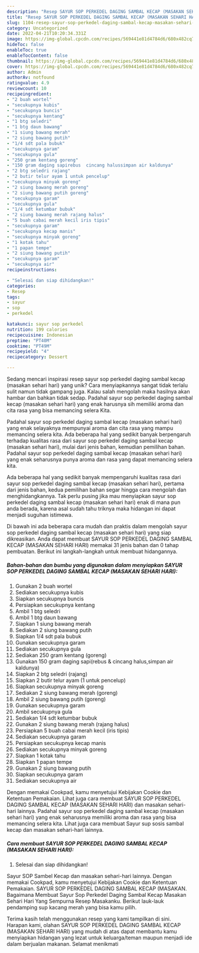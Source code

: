 ```yaml
---
description: "Resep SAYUR SOP PERKEDEL DAGING SAMBAL KECAP (MASAKAN SEHARI HARI) yang Lezat"
title: "Resep SAYUR SOP PERKEDEL DAGING SAMBAL KECAP (MASAKAN SEHARI HARI) yang Lezat"
slug: 1104-resep-sayur-sop-perkedel-daging-sambal-kecap-masakan-sehari-hari-yang-lezat
category: Uncategorized
date: 2022-04-21T10:20:34.331Z
image: https://img-global.cpcdn.com/recipes/569441e81d4784d6/680x482cq70/sayur-sop-perkedel-daging-sambal-kecap-masakan-sehari-hari-foto-resep-utama.jpg
hideToc: false
enableToc: true
enableTocContent: false
thumbnail: https://img-global.cpcdn.com/recipes/569441e81d4784d6/680x482cq70/sayur-sop-perkedel-daging-sambal-kecap-masakan-sehari-hari-foto-resep-utama.jpg
cover: https://img-global.cpcdn.com/recipes/569441e81d4784d6/680x482cq70/sayur-sop-perkedel-daging-sambal-kecap-masakan-sehari-hari-foto-resep-utama.jpg
author: Admin
authorAv: notfound
ratingvalue: 4.9
reviewcount: 10
recipeingredient:
- "2 buah wortel"
- "secukupnya kubis"
- "secukupnya buncis"
- "secukupnya kentang"
- "1 btg seledri"
- "1 btg daun bawang"
- "1 siung bawang merah"
- "2 siung bawang putih"
- "1/4 sdt pala bubuk"
- "secukupnya garam"
- "secukupnya gula"
- "250 gram kentang goreng"
- "150 gram daging sapirebus  cincang halussimpan air kaldunya"
- "2 btg seledri rajang"
- "2 butir telur ayam 1 untuk pencelup"
- "secukupnya minyak goreng"
- "2 siung bawang merah goreng"
- "2 siung bawang putih goreng"
- "secukupnya garam"
- "secukupnya gula"
- "1/4 sdt ketumbar bubuk"
- "2 siung bawang merah rajang halus"
- "5 buah cabai merah kecil iris tipis"
- "secukupnya garam"
- "secukupnya kecap manis"
- "secukupnya minyak goreng"
- "1 kotak tahu"
- "1 papan tempe"
- "2 siung bawang putih"
- "secukupnya garam"
- "secukupnya air"
recipeinstructions:

- "Selesai dan siap dihidangkan!"
categories:
- Resep
tags:
- sayur
- sop
- perkedel

katakunci: sayur sop perkedel 
nutrition: 199 calories
recipecuisine: Indonesian
preptime: "PT40M"
cooktime: "PT49M"
recipeyield: "4"
recipecategory: Dessert

---
```





Sedang mencari inspirasi resep sayur sop perkedel daging sambal kecap (masakan sehari hari) yang unik? Cara menyiapkannya sangat tidak terlalu sulit namun tidak gampang juga. Kalau salah mengolah maka hasilnya akan hambar dan bahkan tidak sedap. Padahal sayur sop perkedel daging sambal kecap (masakan sehari hari) yang enak harusnya sih memiliki aroma dan cita rasa yang bisa memancing selera Kita.





Padahal sayur sop perkedel daging sambal kecap (masakan sehari hari) yang enak selayaknya mempunyai aroma dan cita rasa yang mampu memancing selera kita. Ada beberapa hal yang sedikit banyak berpengaruh terhadap kualitas rasa dari sayur sop perkedel daging sambal kecap (masakan sehari hari), mulai dari jenis bahan, kemudian pemilihan bahan. Padahal sayur sop perkedel daging sambal kecap (masakan sehari hari) yang enak seharusnya punya aroma dan rasa yang dapat memancing selera kita.

Ada beberapa hal yang sedikit banyak mempengaruhi kualitas rasa dari sayur sop perkedel daging sambal kecap (masakan sehari hari), pertama dari jenis bahan, kedua pemilihan bahan segar hingga cara mengolah dan menghidangkannya. Tak perlu pusing jika mau menyiapkan sayur sop perkedel daging sambal kecap (masakan sehari hari) enak di mana pun anda berada, karena asal sudah tahu triknya maka hidangan ini dapat menjadi suguhan istimewa.






Di bawah ini ada beberapa cara mudah dan praktis dalam mengolah sayur sop perkedel daging sambal kecap (masakan sehari hari) yang siap dikreasikan. Anda dapat membuat SAYUR SOP PERKEDEL DAGING SAMBAL KECAP (MASAKAN SEHARI HARI) memakai 31 jenis bahan dan 0 tahap pembuatan. Berikut ini langkah-langkah untuk membuat hidangannya.

<!--inarticleads1-->

##### Bahan-bahan dan bumbu yang digunakan dalam menyiapkan SAYUR SOP PERKEDEL DAGING SAMBAL KECAP (MASAKAN SEHARI HARI):

1. Gunakan 2 buah wortel
1. Sediakan secukupnya kubis
1. Siapkan secukupnya buncis
1. Persiapkan secukupnya kentang
1. Ambil 1 btg seledri
1. Ambil 1 btg daun bawang
1. Siapkan 1 siung bawang merah
1. Sediakan 2 siung bawang putih
1. Siapkan 1/4 sdt pala bubuk
1. Gunakan secukupnya garam
1. Sediakan secukupnya gula
1. Sediakan 250 gram kentang (goreng)
1. Gunakan 150 gram daging sapi(rebus &amp; cincang halus,simpan air kaldunya)
1. Siapkan 2 btg seledri (rajang)
1. Siapkan 2 butir telur ayam (1 untuk pencelup)
1. Siapkan secukupnya minyak goreng
1. Sediakan 2 siung bawang merah (goreng)
1. Ambil 2 siung bawang putih (goreng)
1. Gunakan secukupnya garam
1. Ambil secukupnya gula
1. Sediakan 1/4 sdt ketumbar bubuk
1. Gunakan 2 siung bawang merah (rajang halus)
1. Persiapkan 5 buah cabai merah kecil (iris tipis)
1. Sediakan secukupnya garam
1. Persiapkan secukupnya kecap manis
1. Sediakan secukupnya minyak goreng
1. Siapkan 1 kotak tahu
1. Siapkan 1 papan tempe
1. Gunakan 2 siung bawang putih
1. Siapkan secukupnya garam
1. Sediakan secukupnya air


Dengan memakai Cookpad, kamu menyetujui Kebijakan Cookie dan Ketentuan Pemakaian. Lihat juga cara membuat SAYUR SOP PERKEDEL DAGING SAMBAL KECAP (MASAKAN SEHARI HARI) dan masakan sehari-hari lainnya. Padahal sayur sop perkedel daging sambal kecap (masakan sehari hari) yang enak seharusnya memiliki aroma dan rasa yang bisa memancing selera kita. Lihat juga cara membuat Sayur sup sosis sambal kecap dan masakan sehari-hari lainnya. 

<!--inarticleads2-->

##### Cara membuat SAYUR SOP PERKEDEL DAGING SAMBAL KECAP (MASAKAN SEHARI HARI):


1. Selesai dan siap dihidangkan!

Sayur SOP Sambel Kecap dan masakan sehari-hari lainnya. Dengan memakai Cookpad, kamu menyetujui Kebijakan Cookie dan Ketentuan Pemakaian. SAYUR SOP PERKEDEL DAGING SAMBAL KECAP (MASAKAN. Bagaimana Membuat Sayur Sop Perkedel Daging Sambal Kecap Masakan Sehari Hari Yang Sempurna Resep Masakanku. Berikut lauk-lauk pendamping sup kacang merah yang bisa kamu pilih. 

Terima kasih telah menggunakan resep yang kami tampilkan di sini. Harapan kami, olahan SAYUR SOP PERKEDEL DAGING SAMBAL KECAP (MASAKAN SEHARI HARI) yang mudah di atas dapat membantu kamu menyiapkan hidangan yang lezat untuk keluarga/teman maupun menjadi ide dalam berjualan makanan. Selamat menikmati
